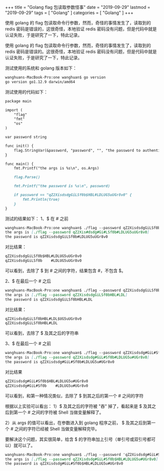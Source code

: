 +++
title = "Golang flag 包读取参数怪事"
date = "2019-09-29"
lastmod = "2019-09-29"
tags = [
    "Golang"
]
categories = [
    "Golang"
]
+++

使用 golang 的 flag 包读取命令行参数，然而，奇怪的事情发生了，读取到的 redis 密码是错误的，这很奇怪，本地验证 redis 密码没有问题，但是代码中就是认证失败，于是研究了一下，特此记录。

<!--more-->

使用 golang 的 flag 包读取命令行参数，然而，奇怪的事情发生了，读取到的 redis 密码是错误的。这很奇怪，本地验证 redis 密码没有问题，但是代码中就是认证失败，于是研究了一下，特此记录。

测试使用的系统和 golang 版本如下：
```markdown
wanghuans-MacBook-Pro:one wanghuan$ go version
go version go1.12.9 darwin/amd64
```

测试使用的代码如下：
```markdown
package main

import (
	"flag"
	"fmt"
	"os"
)

var password string

func init() {
	flag.StringVar(&password, "password", "", "the password to authenticate with (only used with vault and etcd backends)")
}

func main() {
	fmt.Printf("the args is %s\n", os.Args)

	flag.Parse()

	fmt.Printf("the password is %s\n", password)

	if password == "qZ2XisdsdgGiLSf0b$HBL#LDLUG5uUGr8v0" {
		fmt.Println(true)
	}
}
```

测试的结果如下：
1、$ 在 # 之前
```markdown
wanghuans-MacBook-Pro:one wanghuan$ ./flag --password qZ2XisdsdgGiLSf0b$HBL#LDLUG5uUGr8v0
the args is [./flag --password qZ2Xis#dsdg#Gi#LSf0b#LDLUG5uUGr8v0]
the password is qZ2XisdsdgGiLSf0b#LDLUG5uUGr8v0
```

对比结果：
```markdown
qZ2XisdsdgGiLSf0b$HBL#LDLUG5uUGr8v0
qZ2XisdsdgGiLSf0b    #LDLUG5uUGr8v0
```
可以看到，去除了 $ 到 # 之间的字符，结果包含 #，不包含 $。

2、$ 在最后一个 # 之后
```markdown
wanghuans-MacBook-Pro:one wanghuan$ ./flag --password qZ2XisdsdgGiLSf0bHBL#LDL$UG5uUGr8v0
the args is [./flag --password qZ2XisdsdgGiLSf0bHBL#LDL]
the password is qZ2XisdsdgGiLSf0bHBL#LDL
```

对比结果：
```markdown
qZ2XisdsdgGiLSf0bHBL#LDL$UG5uUGr8v0
qZ2XisdsdgGiLSf0bHBL#LDL
```
可以看到，去除了 $ 及其之后的字符串

3、$ 在最后一个 # 之前
```markdown
wanghuans-MacBook-Pro:one wanghuan$ ./flag --password qZ2Xisdsdg#GiL#Sf0b$HBL#LDLUG5u#UGr8v0
the args is [./flag --password qZ2Xisdsdg#GiL#Sf0b#LDLUG5u#UGr8v0]
the password is qZ2Xisdsdg#GiL#Sf0b#LDLUG5u#UGr8v0
```

对比结果
```markdown
qZ2Xisdsdg#GiL#Sf0b$HBL#LDLUG5u#UGr8v0
qZ2Xisdsdg#GiL#Sf0b    #LDLUG5u#UGr8v0
```
可以看到，和第一种情况类似，去除了 $ 到其之后的第一个 # 之间的字符

根据以上实验可以看出：
1）$ 及其之后的字符被 "吞" 掉了，看起来是 $ 及其之后到第一个 # 之间的字符被 Shell 当做变量解释了。

2）从 args 的值可以看出，在参数进入到 golang 程序之前， $ 及其之后到第一个 # 之间的字符已经被 Shell 当做变量解释完毕。


要解决这个问题，其实很简单，给含 $ 的字符串加上引号（单引号或双引号都可以）就可以了。
```markdown
wanghuans-MacBook-Pro:one wanghuan$ ./flag --password 'qZ2Xisdsdg#GiL#Sf0b$HBL#LDLUG5u#UGr8v0'
the args is [./flag --password qZ2Xisdsdg#GiL#Sf0b$HBL#LDLUG5u#UGr8v0]
the password is qZ2Xisdsdg#GiL#Sf0b$HBL#LDLUG5u#UGr8v0
```



